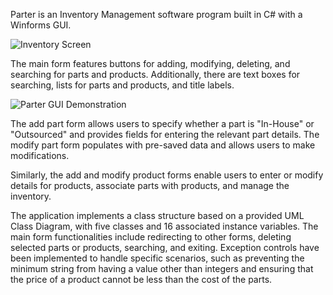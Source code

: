 Parter is an Inventory Management software program built in C# with a Winforms GUI.

![Inventory Screen](https://github.com/hdspc/WGU_C968_1_v001/assets/105600018/fd544b24-8651-4358-974e-d93bad43ab2f)

The main form features buttons for adding, modifying, deleting, and searching for parts and products. Additionally, there are text boxes for searching, lists for parts and products, and title labels.

![Parter GUI Demonstration](https://github.com/hdspc/Parter/assets/105600018/53556d07-e0db-4914-b065-e7c51df59718)

The add part form allows users to specify whether a part is "In-House" or "Outsourced" and provides fields for entering the relevant part details. The modify part form populates with pre-saved data and allows users to make modifications. 

Similarly, the add and modify product forms enable users to enter or modify details for products, associate parts with products, and manage the inventory.

The application implements a class structure based on a provided UML Class Diagram, with five classes and 16 associated instance variables. The main form functionalities include redirecting to other forms, deleting selected parts or products, searching, and exiting. Exception controls have been implemented to handle specific scenarios, such as preventing the minimum string from having a value other than integers and ensuring that the price of a product cannot be less than the cost of the parts.

